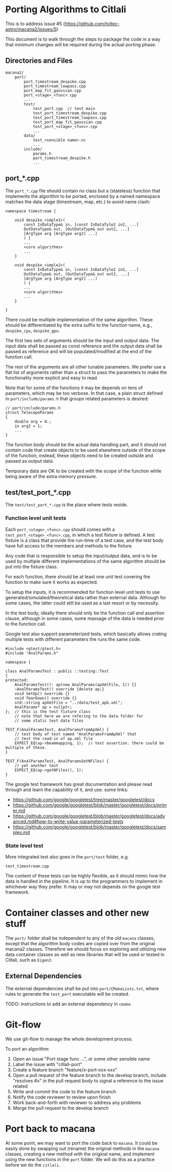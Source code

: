 # Porting Algorithms to Citlali

This is to address issue #5 (https://github.com/toltec-astro/macana2/issues/5)

This document is to walk through the steps to package the code in a way that
minimum changes will be required during the actual porting phase.

## Directories and Files

    macana2/
        port/
            port_timestream_despike.cpp
            port_timestream_lowpass.cpp
            port_map_fit_gaussian.cpp
            port_<stage>_<func>.cpp
            ...
            test/
                test_port.cpp  // test main
                test_port_timestream_despike.cpp
                test_port_timestream_lowpass.cpp
                test_port_map_fit_gaussian.cpp
                test_port_<stage>_<func>.cpp
                ...
            data/
                test_<sensible name>.nc
                ...
            include/
                params.h
                port_timestream_despike.h
                ...

## port_*.cpp

The `port_*.cpp` file should contain no class but a (stateless) function that
implements the algorithm to be ported, enclosed by a named namespace matches
the data stage (timestream, map, etc.) to avoid name clash:

    namespace timestream {

        void despike_<imple1>(
            const InDataType& in, [const InDataTyle2 in2, ...]
            OutDataType& out, [OutDataType& out out2, ...]
            [ArgType arg [ArgType arg2] ...]
            ) {
            ...
            <core algorithms>
            ...
        }

        void despike_<imple2>(
            const InDataType& in, [const InDataTyle2 in2, ...]
            OutDataType& out, [OutDataType& out out2, ...]
            [ArgType arg [ArgType arg2] ...]
            ) {
            ...
            <core algorithms>
            ...
        }

    }

There could be multiple implementation of the same algorithm. These should be
differentiated by the extra suffix to the function name, e.g., `despike_cpu`,
`despike_gpu`.

The first two sets of arguments should be the input and output data. The input
data shall be passed as const reference and the output data shall be passed as
reference and will be populated/modified at the end of the function call.

The rest of the arguments are all other tunable parameters. We prefer use a flat
list of arguments rather than a struct to pass the parameters to make the functionality
more explicit and easy to read.

Note that for some of the functions it may be depends on tens of parameters, which
may be too verbose. In that case, a plain struct defined in `port/include/params.h`
that groups related parameters is desired:

    // port/include/params.h
    struct TelecopeParams
    {
        double arg = 0.;
        in arg2 = 1;
        ...
    }

The function body should be the actual data handling part, and it should not
contain code that create objects to be used elsewhere outside of the scope of
the function, instead, these objects need to be created outside and passed as
output data.

Temporary data are OK to be created with the scope of the function while being
aware of the extra memory pressure.


## test/test_port_*.cpp

The `test/test_port_*.cpp` is the place where tests reside.

### Function level unit tests

Each `port_<stage>_<func>.cpp` should comes with a
`test_port_<stage>_<func>.cpp`, in which a test fixture is defined. A test
fixture is a class that provide the run-time of a test case, and the test body
have full access to the members and methods to the fixture.

Any code that is responsible to setup the input/output data, and is to be
used by multiple different implementations of the same algorithm should be
put into the fixture class.

For each function, there should be at least one unit test covering the function
to make sure it works as expected.

To setup the inputs, it is recommended for function level unit tests to use
generated/simulated/theoretical data rather than external data. Although for
some cases, the latter could still be used as a last resort or by necessity.

In the test body, ideally there should only be the function call and assertion
clause, although in some cases, some massage of the data is needed prior to the
function call.

Google test also support parameterized tests, which basically
allows crating multiple tests with different parameters the runs the same code.

    #include <gtest/gtest.h>
    #include "AnalParams.h"

    namespace {

    class AnalParamsTest : public ::testing::Test
    {
    protected:
        AnalParamsTest(): ap(new AnalParams(apXmlFile, 1)) {}
        ~AnalParamsTest() override {delete ap;}
        void SetUp() override {}
        void TearDown() override {}
        std::string apXmlFile = "../data/test_apb.xml";
        AnalParams* ap = nullptr;
    };  // this is the test fixture class
        // note that here we are refering to the data folder for
        // some static test data files
 
    TEST_F(AnalParamsTest, AnalParamsFromApXml) {
        // test body of test named "AnalParamsFramApXml" that
        // test the read-in of ap.xml file
        EXPECT_EQ(ap->beammapping, 1);  // test assertion. there could be multiple of these.
    }

    TEST_F(AnalParamsTest, AnalParamsGetNFiles) {
        // yet another test
        EXPECT_EQ(ap->getNFiles(), 1);
    }

The google test framework has great documentation and please read through
and learn the capability of it, and use. some links:

* https://github.com/google/googletest/tree/master/googletest/docs
* https://github.com/google/googletest/blob/master/googletest/docs/primer.md
* https://github.com/google/googletest/blob/master/googletest/docs/advanced.md#how-to-write-value-parameterized-tests
* https://github.com/google/googletest/blob/master/googletest/docs/samples.md


### State level test

More integrated test also goes in the `port/test` folder, e.g.

    test_timestream.cpp

The content of these tests can be highly flexible, as it should mimic how
the data is handled in the pipeline. It is up to the programmers to implement
in whichever way they prefer. It may or may not depends on the google test framework.


# Container classes and other new stuff

The `port/` folder shall be independent to any of the old `macana` classes,
except that the algorithm body codes are copied over from the original macana2
classes. Therefore we should focus on exploring and utilizing new data
container classes as well as new libraries that will be used or tested in
Citlali, such as `Eigen3`.

## External Dependencies

The external dependencies shall be put into `port/CMakeLists.txt`, where rules
to generate the `test_port` executable will be created.

TODO: instructions to add an external dependency in `cmake`.

# Git-flow

We use git-flow to manage the whole development process.

To port an algorithm:

1. Open an issue "Port stage func ...", or some other sensible name
2. Label the issue with "citlali-port"
2. Create a feature branch "feature/x-port-xxx-xxx"
3. Open a pull request of the feature branch to the develop branch, include
   "resolves #x" in the pull request body to signal a reference to the issue
   related
4. Write and commit the code to the feature branch
5. Notify the code reviewer to review upon finish
6. Work back-and-forth with reviewer to address any problems
7. Merge the pull request to the develop branch

# Port back to macana

At some point, we may want to port the code back to `macana`. It could be
easily done by swapping out (rename) the original methods in the `macana`
classes, creating a new method with the original name, and implement using the
new functions in the `port` folder. We will do this as a practice before we do
the `citlali`.
